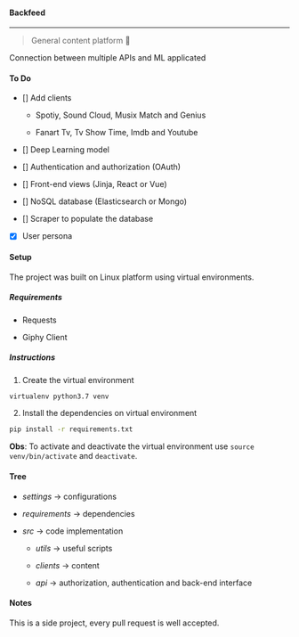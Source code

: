 #### Backfeed

---

> General content platform :flower_playing_cards:

Connection between multiple APIs and ML applicated

#### To Do

- [] Add clients

  - Spotiy, Sound Cloud, Musix Match and Genius

  - Fanart Tv, Tv Show Time, Imdb and Youtube

- [] Deep Learning model

- [] Authentication and authorization (OAuth)

- [] Front-end views (Jinja, React or Vue)

- [] NoSQL database (Elasticsearch or Mongo)

- [] Scraper to populate the database

- [x] User persona

#### Setup

The project was built on Linux platform using virtual environments.

##### Requirements

- Requests

- Giphy Client

##### Instructions

1. Create the virtual environment

```sh
virtualenv python3.7 venv
```

2. Install the dependencies on virtual environment

```sh
pip install -r requirements.txt
```

**Obs**: To activate and deactivate the virtual environment use `source venv/bin/activate` and `deactivate`.

#### Tree

- _settings_ -> configurations

- _requirements_ -> dependencies

- _src_ -> code implementation

  - _utils_ -> useful scripts

  - _clients_ -> content

  - _api_ -> authorization, authentication and back-end interface

#### Notes

This is a side project, every pull request is well accepted.
